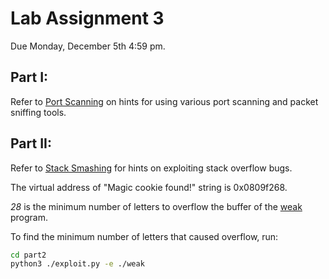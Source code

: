 # Lab Assignment 3

Due Monday, December 5th 4:59 pm.

## Part I:
Refer to [Port Scanning](./slide/port_scanning.pdf) on hints for using various
port scanning and packet sniffing tools.

## Part II:
Refer to [Stack Smashing](./slide/stack_smash.pdf) for hints on exploiting
stack overflow bugs.

The virtual address of "Magic cookie found!" string is 0x0809f268.

*28* is the minimum number of letters to overflow the buffer of the
[weak](./part2/weak) program.

To find the minimum number of letters that caused overflow, run:
```bash
cd part2
python3 ./exploit.py -e ./weak
```
